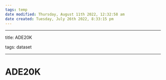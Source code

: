 ```yaml
---
tags: temp
date modified: Thursday, August 11th 2022, 12:32:58 am
date created: Tuesday, July 26th 2022, 8:33:15 pm
---
```


---

title: ADE20K

tags: dataset

---

# ADE20K

